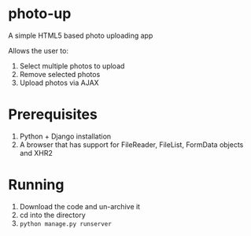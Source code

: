 photo-up
========

A simple HTML5 based photo uploading app

Allows the user to:
1. Select multiple photos to upload
2. Remove selected photos
3. Upload photos via AJAX

Prerequisites
==============

1. Python + Django installation
2. A browser that has support for FileReader, FileList, FormData objects and XHR2

Running
===========

1. Download the code and un-archive it
2. cd into the directory
3. ```python manage.py runserver```
